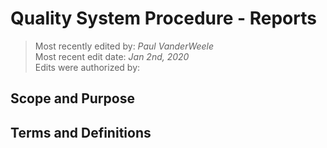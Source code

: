 # Quality System Procedure - Reports

>Most recently edited by: *Paul VanderWeele*  
>Most recent edit date: *Jan 2nd, 2020*  
>Edits were authorized by:  

## Scope and Purpose

## Terms and Definitions
